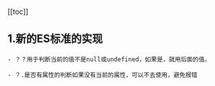 [[toc]]


## 1.新的ES标准的实现
~~~
- ？？用于判断当前的值不是null或undefined，如果是，就用后面的值。

- ？.是否有属性的判断如果没有当前的属性，可以不去使用，避免报错
~~~
